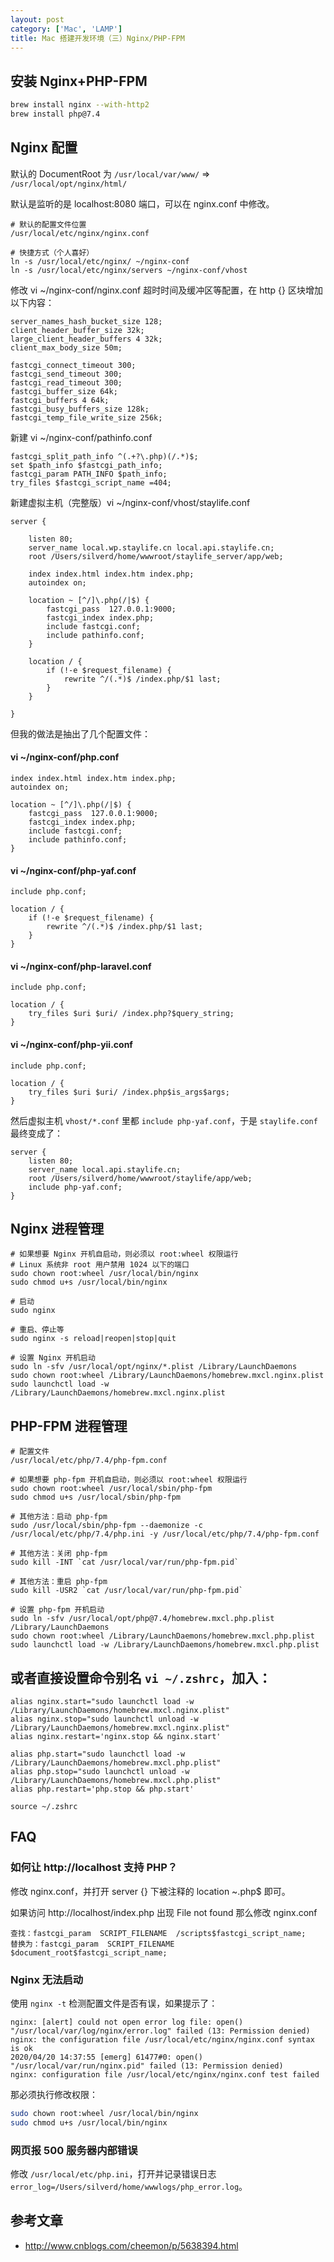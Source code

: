 ```yaml
---
layout: post
category: ['Mac', 'LAMP']
title: Mac 搭建开发环境（三）Nginx/PHP-FPM
---
```


## 安装 Nginx+PHP-FPM

```bash
brew install nginx --with-http2
brew install php@7.4
```

## Nginx 配置

默认的 DocumentRoot 为 `/usr/local/var/www/` => `/usr/local/opt/nginx/html/`

默认是监听的是 localhost:8080 端口，可以在 nginx.conf 中修改。

    # 默认的配置文件位置
    /usr/local/etc/nginx/nginx.conf

    # 快捷方式（个人喜好）
    ln -s /usr/local/etc/nginx/ ~/nginx-conf
    ln -s /usr/local/etc/nginx/servers ~/nginx-conf/vhost

修改 vi ~/nginx-conf/nginx.conf 超时时间及缓冲区等配置，在 http {} 区块增加以下内容：

    server_names_hash_bucket_size 128;
    client_header_buffer_size 32k;
    large_client_header_buffers 4 32k;
    client_max_body_size 50m;

    fastcgi_connect_timeout 300;
    fastcgi_send_timeout 300;
    fastcgi_read_timeout 300;
    fastcgi_buffer_size 64k;
    fastcgi_buffers 4 64k;
    fastcgi_busy_buffers_size 128k;
    fastcgi_temp_file_write_size 256k;

新建 vi ~/nginx-conf/pathinfo.conf

    fastcgi_split_path_info ^(.+?\.php)(/.*)$;
    set $path_info $fastcgi_path_info;
    fastcgi_param PATH_INFO $path_info;
    try_files $fastcgi_script_name =404;

新建虚拟主机（完整版）vi ~/nginx-conf/vhost/staylife.conf

    server {

        listen 80;
        server_name local.wp.staylife.cn local.api.staylife.cn;
        root /Users/silverd/home/wwwroot/staylife_server/app/web;

        index index.html index.htm index.php;
        autoindex on;

        location ~ [^/]\.php(/|$) {
            fastcgi_pass  127.0.0.1:9000;
            fastcgi_index index.php;
            include fastcgi.conf;
            include pathinfo.conf;
        }

        location / {
            if (!-e $request_filename) {
                rewrite ^/(.*)$ /index.php/$1 last;
            }
        }

    }

但我的做法是抽出了几个配置文件：

#### vi ~/nginx-conf/php.conf

    index index.html index.htm index.php;
    autoindex on;

    location ~ [^/]\.php(/|$) {
        fastcgi_pass  127.0.0.1:9000;
        fastcgi_index index.php;
        include fastcgi.conf;
        include pathinfo.conf;
    }

#### vi ~/nginx-conf/php-yaf.conf

    include php.conf;

    location / {
        if (!-e $request_filename) {
            rewrite ^/(.*)$ /index.php/$1 last;
        }
    }

#### vi ~/nginx-conf/php-laravel.conf

    include php.conf;

    location / {
        try_files $uri $uri/ /index.php?$query_string;
    }

#### vi ~/nginx-conf/php-yii.conf

    include php.conf;

    location / {
        try_files $uri $uri/ /index.php$is_args$args;
    }

然后虚拟主机 `vhost/*.conf` 里都 `include php-yaf.conf`，于是 `staylife.conf` 最终变成了：

    server {
        listen 80;
        server_name local.api.staylife.cn;
        root /Users/silverd/home/wwwroot/staylife/app/web;
        include php-yaf.conf;
    }

## Nginx 进程管理

    # 如果想要 Nginx 开机自启动，则必须以 root:wheel 权限运行
    # Linux 系统非 root 用户禁用 1024 以下的端口
    sudo chown root:wheel /usr/local/bin/nginx
    sudo chmod u+s /usr/local/bin/nginx

    # 启动
    sudo nginx

    # 重启、停止等
    sudo nginx -s reload|reopen|stop|quit

    # 设置 Nginx 开机启动
    sudo ln -sfv /usr/local/opt/nginx/*.plist /Library/LaunchDaemons
    sudo chown root:wheel /Library/LaunchDaemons/homebrew.mxcl.nginx.plist
    sudo launchctl load -w /Library/LaunchDaemons/homebrew.mxcl.nginx.plist

## PHP-FPM 进程管理

    # 配置文件
    /usr/local/etc/php/7.4/php-fpm.conf

    # 如果想要 php-fpm 开机自启动，则必须以 root:wheel 权限运行
    sudo chown root:wheel /usr/local/sbin/php-fpm
    sudo chmod u+s /usr/local/sbin/php-fpm

    # 其他方法：启动 php-fpm
    sudo /usr/local/sbin/php-fpm --daemonize -c /usr/local/etc/php/7.4/php.ini -y /usr/local/etc/php/7.4/php-fpm.conf

    # 其他方法：关闭 php-fpm
    sudo kill -INT `cat /usr/local/var/run/php-fpm.pid`

    # 其他方法：重启 php-fpm
    sudo kill -USR2 `cat /usr/local/var/run/php-fpm.pid`

    # 设置 php-fpm 开机启动
    sudo ln -sfv /usr/local/opt/php@7.4/homebrew.mxcl.php.plist /Library/LaunchDaemons
    sudo chown root:wheel /Library/LaunchDaemons/homebrew.mxcl.php.plist
    sudo launchctl load -w /Library/LaunchDaemons/homebrew.mxcl.php.plist

## 或者直接设置命令别名 `vi ~/.zshrc`，加入：

    alias nginx.start="sudo launchctl load -w /Library/LaunchDaemons/homebrew.mxcl.nginx.plist"
    alias nginx.stop="sudo launchctl unload -w /Library/LaunchDaemons/homebrew.mxcl.nginx.plist"
    alias nginx.restart='nginx.stop && nginx.start'

    alias php.start="sudo launchctl load -w /Library/LaunchDaemons/homebrew.mxcl.php.plist"
    alias php.stop="sudo launchctl unload -w /Library/LaunchDaemons/homebrew.mxcl.php.plist"
    alias php.restart='php.stop && php.start'

    source ~/.zshrc

## FAQ

### 如何让 http://localhost 支持 PHP？

修改 nginx.conf，并打开 server {} 下被注释的 location ~.php$ 即可。

如果访问 http://localhost/index.php 出现 File not found
那么修改 nginx.conf

    查找：fastcgi_param  SCRIPT_FILENAME  /scripts$fastcgi_script_name;
    替换为：fastcgi_param  SCRIPT_FILENAME  $document_root$fastcgi_script_name;

### Nginx 无法启动

使用 `nginx -t` 检测配置文件是否有误，如果提示了：

```
nginx: [alert] could not open error log file: open() "/usr/local/var/log/nginx/error.log" failed (13: Permission denied)
nginx: the configuration file /usr/local/etc/nginx/nginx.conf syntax is ok
2020/04/20 14:37:55 [emerg] 61477#0: open() "/usr/local/var/run/nginx.pid" failed (13: Permission denied)
nginx: configuration file /usr/local/etc/nginx/nginx.conf test failed
```

那必须执行修改权限：

```bash
sudo chown root:wheel /usr/local/bin/nginx
sudo chmod u+s /usr/local/bin/nginx
```

### 网页报 500 服务器内部错误

修改 `/usr/local/etc/php.ini`，打开并记录错误日志 `error_log=/Users/silverd/home/wwwlogs/php_error.log`。

## 参考文章

- <http://www.cnblogs.com/cheemon/p/5638394.html>

